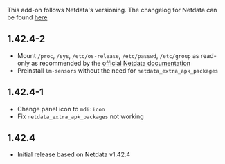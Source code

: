 <!-- https://developers.home-assistant.io/docs/add-ons/presentation#keeping-a-changelog -->

This add-on follows Netdata's versioning. The changelog for Netdata can be found [here](https://github.com/netdata/netdata/blob/master/CHANGELOG.md)

## 1.42.4-2

- Mount `/proc`, `/sys`, `/etc/os-release`, `/etc/passwd`, `/etc/group` as read-only as recommended by the [official Netdata documentation](https://learn.netdata.cloud/docs/installing/docker#recommended-way)
- Preinstall `lm-sensors` without the need for `netdata_extra_apk_packages`

## 1.42.4-1

- Change panel icon to `mdi:icon`
- Fix `netdata_extra_apk_packages` not working

## 1.42.4

- Initial release based on Netdata v1.42.4
